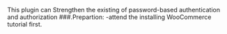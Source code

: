 This plugin can Strengthen the existing of password-based authentication and authorization
###.Prepartion:
-attend the installing WooCommerce tutorial first. 

